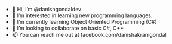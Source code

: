 - 👋 Hi, I’m @danishgondaldev
- 👀 I’m interested in learning new programming languages.
- 🌱 I’m currently learning Object Oriented Programming (C#)
- 💞️ I’m looking to collaborate on basic C#, C++
- 📫 You can reach me out at facebook.com/danishakramgondal

<!---
danishgondaldev/danishgondaldev is a ✨ special ✨ repository because its `README.md` (this file) appears on your GitHub profile.
You can click the Preview link to take a look at your changes.
--->
